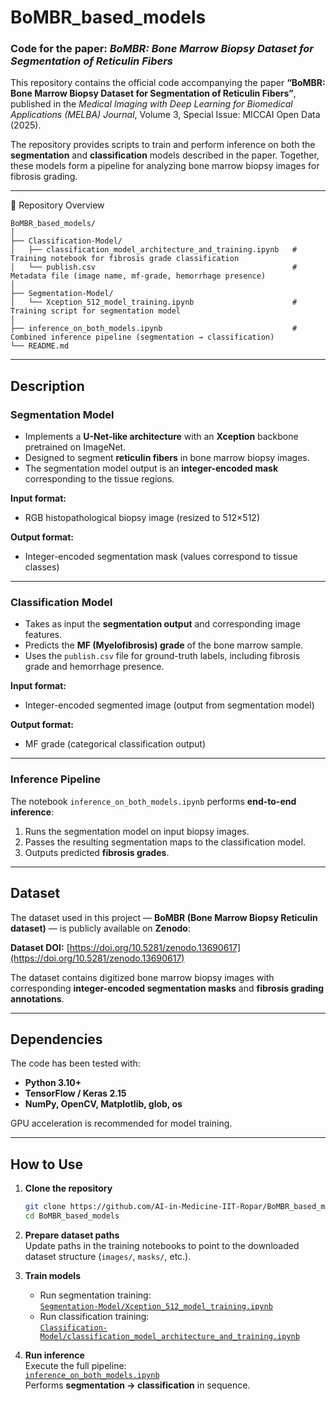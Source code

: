 # BoMBR_based_models
### Code for the paper: *BoMBR: Bone Marrow Biopsy Dataset for Segmentation of Reticulin Fibers*

This repository contains the official code accompanying the paper **“BoMBR: Bone Marrow Biopsy Dataset for Segmentation of Reticulin Fibers”**, published in the *Medical Imaging with Deep Learning for Biomedical Applications (MELBA) Journal*, Volume 3, Special Issue: MICCAI Open Data (2025).

The repository provides scripts to train and perform inference on both the **segmentation** and **classification** models described in the paper. Together, these models form a pipeline for analyzing bone marrow biopsy images for fibrosis grading.

---
🧬 Repository Overview
```text
BoMBR_based_models/
│
├── Classification-Model/
│   ├── classification_model_architecture_and_training.ipynb   # Training notebook for fibrosis grade classification
│   └── publish.csv                                            # Metadata file (image name, mf-grade, hemorrhage presence)
│
├── Segmentation-Model/
│   └── Xception_512_model_training.ipynb                      # Training script for segmentation model
│
├── inference_on_both_models.ipynb                             # Combined inference pipeline (segmentation → classification)
└── README.md

```
---

##  Description

###  Segmentation Model
- Implements a **U-Net-like architecture** with an **Xception** backbone pretrained on ImageNet.  
- Designed to segment **reticulin fibers** in bone marrow biopsy images.  
- The segmentation model output is an **integer-encoded mask** corresponding to the tissue regions.

**Input format:**  
- RGB histopathological biopsy image (resized to 512×512)  

**Output format:**  
- Integer-encoded segmentation mask (values correspond to tissue classes)

---

###  Classification Model
- Takes as input the **segmentation output** and corresponding image features.  
- Predicts the **MF (Myelofibrosis) grade** of the bone marrow sample.  
- Uses the `publish.csv` file for ground-truth labels, including fibrosis grade and hemorrhage presence.

**Input format:**  
- Integer-encoded segmented image (output from segmentation model)

**Output format:**  
- MF grade (categorical classification output)

---

###  Inference Pipeline
The notebook `inference_on_both_models.ipynb` performs **end-to-end inference**:
1. Runs the segmentation model on input biopsy images.  
2. Passes the resulting segmentation maps to the classification model.  
3. Outputs predicted **fibrosis grades**.

---

##  Dataset

The dataset used in this project — **BoMBR (Bone Marrow Biopsy Reticulin dataset)** — is publicly available on **Zenodo**:

**Dataset DOI:** [https://doi.org/10.5281/zenodo.13690617](https://doi.org/10.5281/zenodo.13690617)

The dataset contains digitized bone marrow biopsy images with corresponding **integer-encoded segmentation masks** and **fibrosis grading annotations**.

---

##  Dependencies

The code has been tested with:
- **Python 3.10+**
- **TensorFlow / Keras 2.15**
- **NumPy, OpenCV, Matplotlib, glob, os**

GPU acceleration is recommended for model training.

---

##  How to Use

1. **Clone the repository**
   ```bash
   git clone https://github.com/AI-in-Medicine-IIT-Ropar/BoMBR_based_models.git
   cd BoMBR_based_models

2. **Prepare dataset paths**  
   Update paths in the training notebooks to point to the downloaded dataset structure (`images/`, `masks/`, etc.).

3. **Train models**  
   - Run segmentation training:  
     [`Segmentation-Model/Xception_512_model_training.ipynb`](Segmentation-Model/Xception_512_model_training.ipynb)  
   - Run classification training:  
     [`Classification-Model/classification_model_architecture_and_training.ipynb`](Classification-Model/classification_model_architecture_and_training.ipynb)

4. **Run inference**  
   Execute the full pipeline:  
   [`inference_on_both_models.ipynb`](inference_on_both_models.ipynb)  
   Performs **segmentation → classification** in sequence.


